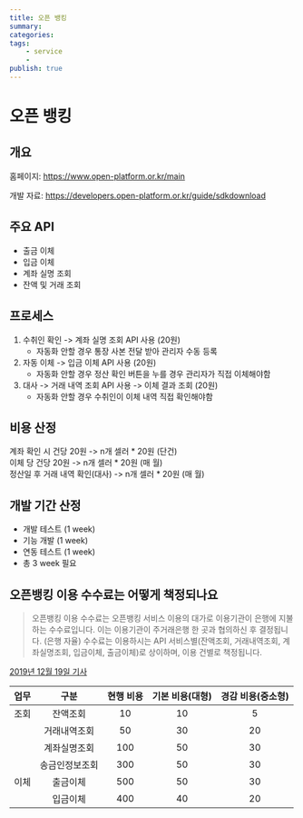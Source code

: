 ```yaml
---
title: 오픈 뱅킹
summary: 
categories:
tags:
    - service
    - 
publish: true
---
```

# 오픈 뱅킹

## 개요

홈페이지: <https://www.open-platform.or.kr/main>

개발 자료: <https://developers.open-platform.or.kr/guide/sdkdownload>

## 주요 API

- 출금 이체
- 입금 이체
- 계좌 실명 조회
- 잔액 및 거래 조회

## 프로세스

1. 수취인 확인 -> 계좌 실명 조회 API 사용 (20원)
   - 자동화 안할 경우 통장 사본 전달 받아 관리자 수동 등록
2. 자동 이체 -> 입금 이체 API 사용 (20원)
   - 자동화 안할 경우 정산 확인 버튼을 누를 경우 관리자가 직접 이체해야함
3. 대사 -> 거래 내역 조회 API 사용 -> 이체 결과 조회 (20원)
   - 자동화 안할 경우 수취인이 이체 내역 직접 확인해야함

## 비용 산정

계좌 확인 시 건당 20원 -> n개 셀러 * 20원 (단건)  
이체 당 건당 20원 -> n개 셀러 * 20원 (매 월)  
정산일 후 거래 내역 확인(대사) -> n개 셀러 * 20원 (매 월)

## 개발 기간 산정

- 개발 테스트 (1 week)
- 기능 개발 (1 week)
- 연동 테스트 (1 week)
- 총 3 week 필요

## 오픈뱅킹 이용 수수료는 어떻게 책정되나요

> 오픈뱅킹 이용 수수료는 오픈뱅킹 서비스 이용의 대가로 이용기관이 은행에 지불하는 수수료입니다.
> 이는 이용기관이 주거래은행 한 곳과 협의하신 후 결정됩니다. (은행 자율)
> 수수료는 이용하시는 API 서비스별(잔액조회, 거래내역조회, 계좌실명조회, 입금이체, 출금이체)로 상이하며, 이용 건별로 책정됩니다.

[2019년 12월 19일 기사](http://news.bizwatch.co.kr/article/finance/2019/12/19/0022)

| 업무 | 구분 | 현행 비용 | 기본 비용(대형) | 경감 비용(중소형) |
| :--: | :--: | :--: | :--: | :--: |
| 조회 | 잔액조회 | 10 | 10 | 5 |
|  | 거래내역조회 | 50 | 30 | 20 |
|  | 계좌실명조회 | 100 | 50 | 30 |
|  | 송금인정보조회 | 300 | 50 | 30 |
| 이체 | 출금이체 | 500 | 50 | 30 |
|  | 입금이체 | 400 | 40 | 20 |
